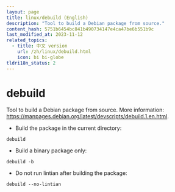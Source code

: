 ```yaml
---
layout: page
title: linux/debuild (English)
description: "Tool to build a Debian package from source."
content_hash: 5751b6454bc841b490734147e4ca47be6b551b9c
last_modified_at: 2023-11-12
related_topics:
  - title: 中文 version
    url: /zh/linux/debuild.html
    icon: bi bi-globe
tldri18n_status: 2
---
```

# debuild

Tool to build a Debian package from source.
More information: <https://manpages.debian.org/latest/devscripts/debuild.1.en.html>.

- Build the package in the current directory:

`debuild`

- Build a binary package only:

`debuild -b`

- Do not run lintian after building the package:

`debuild --no-lintian`

